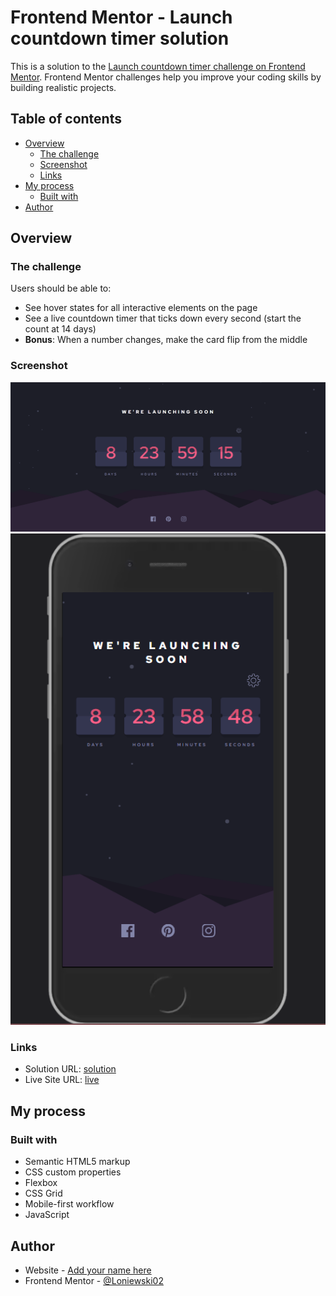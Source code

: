 # Frontend Mentor - Launch countdown timer solution

This is a solution to the [Launch countdown timer challenge on Frontend Mentor](https://www.frontendmentor.io/challenges/launch-countdown-timer-N0XkGfyz-). Frontend Mentor challenges help you improve your coding skills by building realistic projects.

## Table of contents

- [Overview](#overview)
  - [The challenge](#the-challenge)
  - [Screenshot](#screenshot)
  - [Links](#links)
- [My process](#my-process)
  - [Built with](#built-with)
- [Author](#author)

## Overview

### The challenge

Users should be able to:

- See hover states for all interactive elements on the page
- See a live countdown timer that ticks down every second (start the count at 14 days)
- **Bonus**: When a number changes, make the card flip from the middle

### Screenshot

![](./screens/desktop-view.png)
![](./screens/mobile-view.png)

### Links

- Solution URL: [solution](https://www.frontendmentor.io/solutions/countdown-timer-E3QKnSnJ8F)
- Live Site URL: [live](https://loniewski02.github.io/FM-countdown-timer/)

## My process

### Built with

- Semantic HTML5 markup
- CSS custom properties
- Flexbox
- CSS Grid
- Mobile-first workflow
- JavaScript

## Author

- Website - [Add your name here](https://www.your-site.com)
- Frontend Mentor - [@Loniewski02](https://www.frontendmentor.io/profile/Loniewski02)
